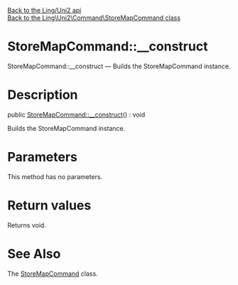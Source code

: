 [Back to the Ling/Uni2 api](https://github.com/lingtalfi/Uni2/blob/master/doc/api/Ling/Uni2.md)<br>
[Back to the Ling\Uni2\Command\StoreMapCommand class](https://github.com/lingtalfi/Uni2/blob/master/doc/api/Ling/Uni2/Command/StoreMapCommand.md)


StoreMapCommand::__construct
================



StoreMapCommand::__construct — Builds the StoreMapCommand instance.




Description
================


public [StoreMapCommand::__construct](https://github.com/lingtalfi/Uni2/blob/master/doc/api/Ling/Uni2/Command/StoreMapCommand/__construct.md)() : void




Builds the StoreMapCommand instance.




Parameters
================

This method has no parameters.


Return values
================

Returns void.








See Also
================

The [StoreMapCommand](https://github.com/lingtalfi/Uni2/blob/master/doc/api/Ling/Uni2/Command/StoreMapCommand.md) class.



